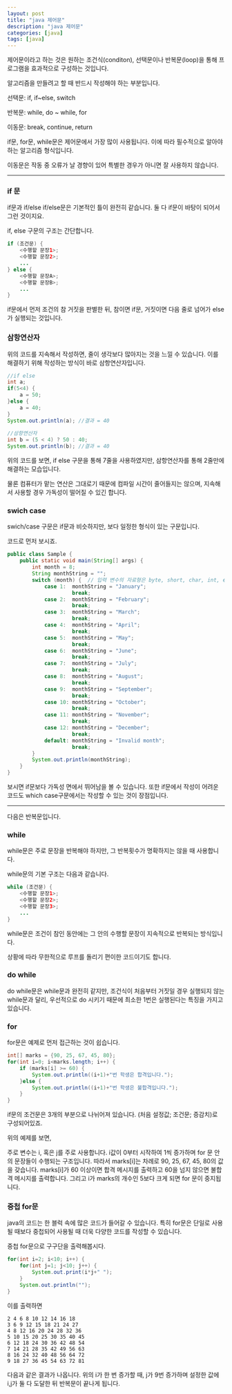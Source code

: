 ```yaml
---
layout: post
title: "java 제어문"
description: "java 제어문"
categories: [java]
tags: [java]
---
```


제어문이라고 하는 것은 원하는 조건식(conditon), 선택문이나 반복문(loop)을 통해 프로그램을 효과적으로 구성하는 것입니다. 

알고리즘을 만들려고 할 때 반드시 작성해야 하는 부분입니다. 

 

선택문: if, if~else, switch 

반복문: while, do ~ while, for

이동문: break, continue, return

if문, for문, while문은 제어문에서 가장 많이 사용됩니다. 이에 따라 필수적으로 알아야 하는 알고리즘 형식입니다.

이동문은 작동 중 오류가 날 경향이 있어 특별한 경우가 아니면 잘 사용하지 않습니다.
***
### if 문
if문과 if/else if/else문은 기본적인 틀이 완전히 같습니다. 둘 다 if문이 바탕이 되어서 그런 것이지요.

if, else 구문의 구조는 간단합니다.
```java
if (조건문) {
    <수행할 문장1>;
    <수행할 문장2>;
    ...
} else {
    <수행할 문장A>;
    <수행할 문장B>;
    ...
}
```
if문에서 먼저 조건의 참 거짓을 판별한 뒤, 참이면 if문, 거짓이면 다음 줄로 넘어가 else가 실행되는 것입니다.


### 삼항연산자

위의 코드를 지속해서 작성하면, 줄이 생각보다 많아지는 것을 느낄 수 있습니다. 이를 해결하기 위해 작성하는 방식이 바로 삼항연산자입니다.

```java
//if else
int a;
if(5<4) {
    a = 50;
}else {
    a = 40;
}
System.out.println(a); //결과 = 40 
		
//삼항연산자
int b = (5 < 4) ? 50 : 40; 
System.out.println(b); //결과 = 40
```
위의 코드를 보면, if else 구문을 통해 7줄을 사용하였지만, 삼항연산자를 통해 2줄만에 해결하는 모습입니다. 

물론 컴퓨터가 맡는 연산은 그대로기 때문에 컴파일 시간이 줄어들지는 않으며, 지속해서 사용할 경우 가독성이 떨어질 수 있긴 합니다.

### swich case
swich/case 구문은 if문과 비슷하지만, 보다 일정한 형식이 있는 구문입니다.

코드로 먼저 보시죠.
```java
public class Sample {
    public static void main(String[] args) {
        int month = 8;
        String monthString = "";
        switch (month) {  // 입력 변수의 자료형은 byte, short, char, int, enum, String만 가능하다.
            case 1:  monthString = "January";
                     break;
            case 2:  monthString = "February";
                     break;
            case 3:  monthString = "March";
                     break;
            case 4:  monthString = "April";
                     break;
            case 5:  monthString = "May";
                     break;
            case 6:  monthString = "June";
                     break;
            case 7:  monthString = "July";
                     break;
            case 8:  monthString = "August";
                     break;
            case 9:  monthString = "September";
                     break;
            case 10: monthString = "October";
                     break;
            case 11: monthString = "November";
                     break;
            case 12: monthString = "December";
                     break;
            default: monthString = "Invalid month";
                     break;
        }
        System.out.println(monthString);
    }
}
```
보시면 if문보다 가독성 면에서 뛰어남을 볼 수 있습니다. 또한 if문에서 작성이 어려운 코드도 which case구문에서는 작성할 수 있는 것이 장점입니다.

***

다음은 반복문입니다.
### while
while문은 주로 문장을 반복해야 하지만, 그 반복횟수가 명확하지는 않을 때 사용합니다.

while문의 기본 구조는 다음과 같습니다.
```java
while (조건문) {
    <수행할 문장1>;
    <수행할 문장2>;
    <수행할 문장3>;
    ...
}
```
while문은 조건이 참인 동안에는 그 안의 수행할 문장이 지속적으로 반복되는 방식입니다.

상황에 따라 무한적으로 루프를 돌리기 편이한 코드이기도 합니다.

### do while
do while문은 while문과 완전히 같지만, 조건식이 처음부터 거짓일 경우 실행되지 않는 while문과 달리, 우선적으로 do 시키기 때문에 최소한 1번은 실행된다는 특징을 가지고 있습니다. 

### for
for문은 예제로 먼저 접근하는 것이 쉽습니다. 

```java
int[] marks = {90, 25, 67, 45, 80};
for(int i=0; i<marks.length; i++) {
    if (marks[i] >= 60) {
        System.out.println((i+1)+"번 학생은 합격입니다.");
    }else {
        System.out.println((i+1)+"번 학생은 불합격입니다.");
    }
}
```
if문의 조건문은 3개의 부분으로 나뉘어져 있습니다.
(처음 설정값; 조건문; 증감치)로 구성되어있죠.

위의 예제를 보면,

주로 변수는 i, 혹은 j를 주로 사용합니다.
i값이 0부터 시작하여 1씩 증가하며 for 문 안의 문장들이 수행되는 구조입니다. 따라서 marks[i]는 차례로 90, 25, 67, 45, 80의 값을 갖습니다. marks[i]가 60 이상이면 합격 메시지를 출력하고 60을 넘지 않으면 불합격 메시지를 출력합니다. 그리고 i가 marks의 개수인 5보다 크게 되면 for 문이 중지됩니다.

### 중첩 for문
java의 코드는 한 블럭 속에 많은 코드가 들어갈 수 있습니다. 특히 for문은 단일로 사용될 때보다 중첩되어 사용될 때 더욱 다양한 코드를 작성할 수 있습니다.

중첩 for문으로 구구단을 출력해봅시다.
```java
for(int i=2; i<10; i++) {
    for(int j=1; j<10; j++) {
        System.out.print(i*j+" ");
    }
    System.out.println("");  
}
```
이를 출력하면 
```
2 4 6 8 10 12 14 16 18 
3 6 9 12 15 18 21 24 27 
4 8 12 16 20 24 28 32 36 
5 10 15 20 25 30 35 40 45 
6 12 18 24 30 36 42 48 54 
7 14 21 28 35 42 49 56 63 
8 16 24 32 40 48 56 64 72 
9 18 27 36 45 54 63 72 81

```
다음과 같은 결과가 나옵니다.
위의 i가 한 번 증가할 때, j가 9번 증가하며 
설정한 값에 i,j가 둘 다 도달한 뒤 반복문이 끝나게 됩니다.
